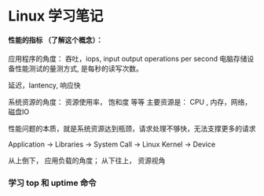 # Linux 学习笔记

#### 性能的指标 （了解这个概念）：

应用程序的角度：
吞吐，iops, input output operations per second 电脑存储设备性能测试的量测方式, 是每秒的读写次数。

延迟，lantency, 响应快

系统资源的角度：
资源使用率， 饱和度 等等
主要资源是：  CPU , 内存，网络， 磁盘IO 

性能问题的本质，就是系统资源达到瓶颈，请求处理不够快，无法支撑更多的请求

Application -> Libraries ->  System Call -> Linux Kernel ->  Device

从上倒下， 应用负载的角度； 
从下往上， 资源视角


### 学习 top 和 uptime 命令 

